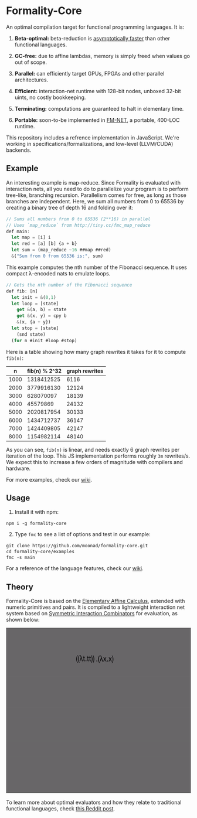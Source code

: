 # Formality-Core

An optimal compilation target for functional programming languages. It is:

1. **Beta-optimal:** beta-reduction is [asymptotically faster](https://medium.com/@maiavictor/solving-the-mystery-behind-abstract-algorithms-magical-optimizations-144225164b07) than other functional languages.

2. **GC-free:** due to affine lambdas, memory is simply freed when values go out of scope.

3. **Parallel:** can efficiently target GPUs, FPGAs and other parallel architectures.

4. **Efficient:** interaction-net runtime with 128-bit nodes, unboxed 32-bit uints, no costly bookkeeping.

5. **Terminating:** computations are guaranteed to halt in elementary time.

6. **Portable:** soon-to-be implemented in [FM-NET](https://github.com/moonad/formality-net), a portable, 400-LOC runtime.

This repository includes a refrence implementation in JavaScript. We're working in specifications/formalizations, and low-level (LLVM/CUDA) backends.

## Example

An interesting example is map-reduce. Since Formality is evaluated with interaction nets, all you need to do to parallelize your program is to perform tree-like, branching recursion. Parallelism comes for free, as long as those branches are independent. Here, we sum all numbers from 0 to 65536 by creating a binary tree of depth 16 and folding over it:

```javascript
// Sums all numbers from 0 to 65536 (2**16) in parallel
// Uses `map_reduce` from http://tiny.cc/fmc_map_reduce
def main:
  let map = [i] i
  let red = [a] [b] {a + b}
  let sum = (map_reduce ~16 ##map ##red)
  &("Sum from 0 from 65536 is:", sum)
```

This example computes the nth number of the Fibonacci sequence. It uses compact λ-encoded nats to emulate loops.

```javascript
// Gets the nth number of the Fibonacci sequence
def fib: [n]
  let init = &(0,1)
  let loop = [state]
    get &(a, b) = state
    get &(x, y) = cpy b
    &(x, {a + y})
  let stop = [state]
    (snd state)
  (for n #init #loop #stop)
```

Here is a table showing how many graph rewrites it takes for it to compute `fib(n)`:

n | fib(n) % 2^32 | graph rewrites
--- | --- | ---
1000 | 1318412525 | 6116
2000 | 3779916130 | 12124
3000 | 628070097 | 18139
4000 | 45579869 | 24132
5000 | 2020817954 | 30133
6000 | 1434712737 | 36147
7000 | 1424409805 | 42147
8000 | 1154982114 | 48140

As you can see, `fib(n)` is linear, and needs exactly 6 graph rewrites per iteration of the loop. This JS implementation performs roughly `3m` rewrites/s. We expect this to increase a few orders of magnitude with compilers and hardware.

For more examples, check our [wiki](https://github.com/moonad/formality-core/wiki).

## Usage

1. Install it with npm:

```
npm i -g formality-core
```

2. Type `fmc` to see a list of options and test in our example:

```
git clone https://github.com/moonad/formality-core.git
cd formality-core/examples
fmc -s main
```

For a reference of the language features, check our [wiki](https://github.com/moonad/formality-core/wiki).

## Theory

Formality-Core is based on the [Elementary Affine Calculus](https://github.com/moonad/elementary-affine-calculus), extended with numeric primitives and pairs. It is compiled to a lightweight interaction net system based on [Symmetric Interaction Combinators](https://pdfs.semanticscholar.org/1731/a6e49c6c2afda3e72256ba0afb34957377d3.pdf) for evaluation, as shown below:

<img src="images/inet-simulation.gif" width="600" height="451" />

To learn more about optimal evaluators and how they relate to traditional functional languages, check [this Reddit post](https://www.reddit.com/r/haskell/comments/bp55ua/new_tool_for_exploring_optimal_reductions/enr3d42/).
